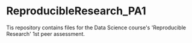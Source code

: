 ReproducibleResearch_PA1
========================

Tis repository contains files for the Data Science course's 'Reproducible Research' 1st peer assessment.
